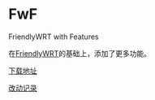 # FwF

FriendlyWRT with Features

在[FriendlyWRT](../FriendlyWRT)的基础上，添加了更多功能。

[下载地址](https://github.com/songchenwen/nanopi-r2s/releases/download/FwF-2020-06-16-8affca1/FwF-2020-06-16-8affca1-ROM.zip)

[改动记录](CHANGELOG.md)
